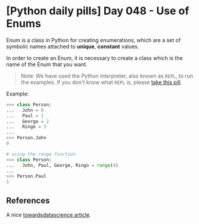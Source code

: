 # [Python daily pills] Day 048 - Use of Enums

Enum is a class in Python for creating enumerations, which are a set of symbolic names attached to **unique**, **constant** values.

In order to create an Enum, it is necessary to create a class which is the name of the Enum that you want.

> Note: We have used the Python interpreter, also known as `REPL`, to run the examples. If you don't know what `REPL` is, please [take this pill](../day-005).

Example:

```python
>>> class Person:
...   John = 0
...   Paul = 1
...   George = 2
...   Ringo = 3
...
>>> Person.John
0

# using the range function
>>> class Person:
...   John, Paul, George, Ringo = range(4)
...
>>> Person.Paul
1
```

## References

A nice [towardsdatascience article](https://towardsdatascience.com/12-python-tips-and-tricks-for-writing-better-code-b57e7eea580b).
